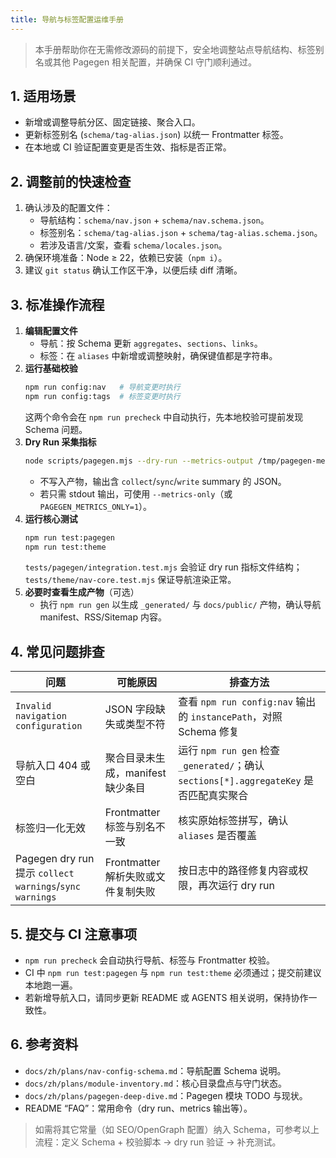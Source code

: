 ```yaml
---
title: 导航与标签配置运维手册
---
```


> 本手册帮助你在无需修改源码的前提下，安全地调整站点导航结构、标签别名或其他 Pagegen 相关配置，并确保 CI 守门顺利通过。

## 1. 适用场景

- 新增或调整导航分区、固定链接、聚合入口。
- 更新标签别名 (`schema/tag-alias.json`) 以统一 Frontmatter 标签。
- 在本地或 CI 验证配置变更是否生效、指标是否正常。

## 2. 调整前的快速检查

1. 确认涉及的配置文件：
   - 导航结构：`schema/nav.json` + `schema/nav.schema.json`。
   - 标签别名：`schema/tag-alias.json` + `schema/tag-alias.schema.json`。
   - 若涉及语言/文案，查看 `schema/locales.json`。
2. 确保环境准备：Node ≥ 22，依赖已安装（`npm i`）。
3. 建议 `git status` 确认工作区干净，以便后续 diff 清晰。

## 3. 标准操作流程

1. **编辑配置文件**
   - 导航：按 Schema 更新 `aggregates`、`sections`、`links`。
   - 标签：在 `aliases` 中新增或调整映射，确保键值都是字符串。
2. **运行基础校验**
   ```bash
   npm run config:nav   # 导航变更时执行
   npm run config:tags  # 标签变更时执行
   ```
   这两个命令会在 `npm run precheck` 中自动执行，先本地校验可提前发现 Schema 问题。
3. **Dry Run 采集指标**
   ```bash
   node scripts/pagegen.mjs --dry-run --metrics-output /tmp/pagegen-metrics.json
   ```
   - 不写入产物，输出含 `collect`/`sync`/`write` summary 的 JSON。
   - 若只需 stdout 输出，可使用 `--metrics-only`（或 `PAGEGEN_METRICS_ONLY=1`）。
4. **运行核心测试**
   ```bash
   npm run test:pagegen
   npm run test:theme
   ```
   `tests/pagegen/integration.test.mjs` 会验证 dry run 指标文件结构；`tests/theme/nav-core.test.mjs` 保证导航渲染正常。
5. **必要时查看生成产物**（可选）
   - 执行 `npm run gen` 以生成 `_generated/` 与 `docs/public/` 产物，确认导航 manifest、RSS/Sitemap 内容。

## 4. 常见问题排查

| 问题 | 可能原因 | 排查方法 |
| --- | --- | --- |
| `Invalid navigation configuration` | JSON 字段缺失或类型不符 | 查看 `npm run config:nav` 输出的 `instancePath`，对照 Schema 修复 |
| 导航入口 404 或空白 | 聚合目录未生成，manifest 缺少条目 | 运行 `npm run gen` 检查 `_generated/`；确认 `sections[*].aggregateKey` 是否匹配真实聚合 |
| 标签归一化无效 | Frontmatter 标签与别名不一致 | 核实原始标签拼写，确认 `aliases` 是否覆盖 |
| Pagegen dry run 提示 `collect warnings`/`sync warnings` | Frontmatter 解析失败或文件复制失败 | 按日志中的路径修复内容或权限，再次运行 dry run |

## 5. 提交与 CI 注意事项

- `npm run precheck` 会自动执行导航、标签与 Frontmatter 校验。
- CI 中 `npm run test:pagegen` 与 `npm run test:theme` 必须通过；提交前建议本地跑一遍。
- 若新增导航入口，请同步更新 README 或 AGENTS 相关说明，保持协作一致性。

## 6. 参考资料

- `docs/zh/plans/nav-config-schema.md`：导航配置 Schema 说明。
- `docs/zh/plans/module-inventory.md`：核心目录盘点与守门状态。
- `docs/zh/plans/pagegen-deep-dive.md`：Pagegen 模块 TODO 与现状。
- README “FAQ”：常用命令（dry run、metrics 输出等）。

> 如需将其它常量（如 SEO/OpenGraph 配置）纳入 Schema，可参考以上流程：定义 Schema + 校验脚本 → dry run 验证 → 补充测试。
